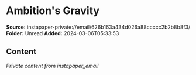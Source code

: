 # Ambition's Gravity

**Source:** instapaper-private://email/626b163a434d026a88ccccc2b2b8b8f3/
**Folder:** Unread
**Added:** 2024-03-06T05:33:53




## Content
*Private content from instapaper_email*
